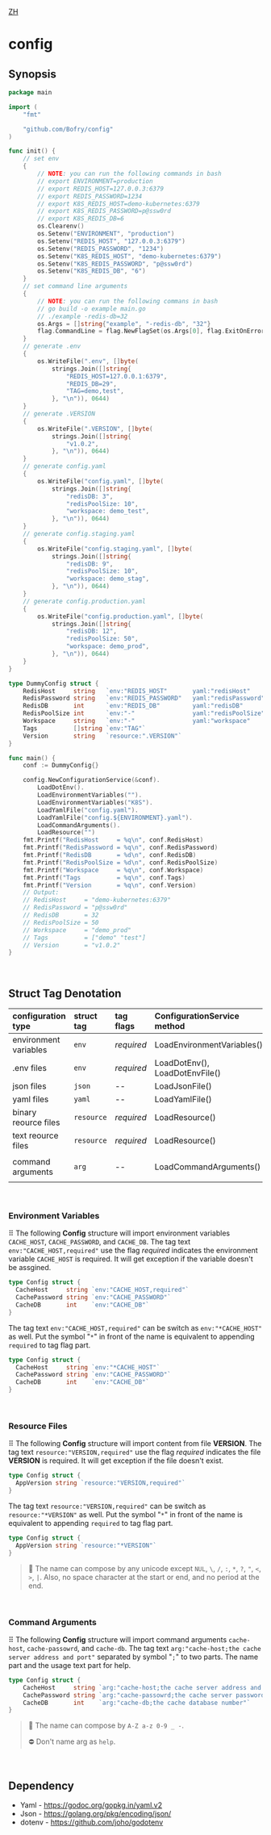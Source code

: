 [ZH](README_zh.md)

config
=========

## **Synopsis**

```go
package main

import (
	"fmt"

	"github.com/Bofry/config"
)

func init() {
	// set env
	{
		// NOTE: you can run the following commands in bash
		// export ENVIRONMENT=production
		// export REDIS_HOST=127.0.0.3:6379
		// export REDIS_PASSWORD=1234
		// export K8S_REDIS_HOST=demo-kubernetes:6379
		// export K8S_REDIS_PASSWORD=p@ssw0rd
		// export K8S_REDIS_DB=6
		os.Clearenv()
		os.Setenv("ENVIRONMENT", "production")
		os.Setenv("REDIS_HOST", "127.0.0.3:6379")
		os.Setenv("REDIS_PASSWORD", "1234")
		os.Setenv("K8S_REDIS_HOST", "demo-kubernetes:6379")
		os.Setenv("K8S_REDIS_PASSWORD", "p@ssw0rd")
		os.Setenv("K8S_REDIS_DB", "6")
	}
	// set command line arguments
	{
		// NOTE: you can run the following commans in bash
		// go build -o example main.go
		// ./example -redis-db=32
		os.Args = []string{"example", "-redis-db", "32"}
		flag.CommandLine = flag.NewFlagSet(os.Args[0], flag.ExitOnError)
	}
	// generate .env
	{
		os.WriteFile(".env", []byte(
			strings.Join([]string{
				"REDIS_HOST=127.0.0.1:6379",
				"REDIS_DB=29",
				"TAG=demo,test",
			}, "\n")), 0644)
	}
	// generate .VERSION
	{
		os.WriteFile(".VERSION", []byte(
			strings.Join([]string{
				"v1.0.2",
			}, "\n")), 0644)
	}
	// generate config.yaml
	{
		os.WriteFile("config.yaml", []byte(
			strings.Join([]string{
				"redisDB: 3",
				"redisPoolSize: 10",
				"workspace: demo_test",
			}, "\n")), 0644)
	}
	// generate config.staging.yaml
	{
		os.WriteFile("config.staging.yaml", []byte(
			strings.Join([]string{
				"redisDB: 9",
				"redisPoolSize: 10",
				"workspace: demo_stag",
			}, "\n")), 0644)
	}
	// generate config.production.yaml
	{
		os.WriteFile("config.production.yaml", []byte(
			strings.Join([]string{
				"redisDB: 12",
				"redisPoolSize: 50",
				"workspace: demo_prod",
			}, "\n")), 0644)
	}
}

type DummyConfig struct {
	RedisHost     string   `env:"REDIS_HOST"       yaml:"redisHost"       arg:"redis-host;the Redis server address and port"`
	RedisPassword string   `env:"REDIS_PASSWORD"   yaml:"redisPassword"   arg:"redis-passowrd;the Redis password"`
	RedisDB       int      `env:"REDIS_DB"         yaml:"redisDB"         arg:"redis-db;the Redis database number"`
	RedisPoolSize int      `env:"-"                yaml:"redisPoolSize"`
	Workspace     string   `env:"-"                yaml:"workspace"       arg:"workspace;the data workspace"`
	Tags          []string `env:"TAG"`
	Version       string   `resource:".VERSION"`
}

func main() {
	conf := DummyConfig{}

	config.NewConfigurationService(&conf).
		LoadDotEnv().
		LoadEnvironmentVariables("").
		LoadEnvironmentVariables("K8S").
		LoadYamlFile("config.yaml").
		LoadYamlFile("config.${ENVIRONMENT}.yaml").
		LoadCommandArguments().
		LoadResource("")
	fmt.Printf("RedisHost     = %q\n", conf.RedisHost)
	fmt.Printf("RedisPassword = %q\n", conf.RedisPassword)
	fmt.Printf("RedisDB       = %d\n", conf.RedisDB)
	fmt.Printf("RedisPoolSize = %d\n", conf.RedisPoolSize)
	fmt.Printf("Workspace     = %q\n", conf.Workspace)
	fmt.Printf("Tags          = %q\n", conf.Tags)
	fmt.Printf("Version       = %q\n", conf.Version)
	// Output:
	// RedisHost     = "demo-kubernetes:6379"
	// RedisPassword = "p@ssw0rd"
	// RedisDB       = 32
	// RedisPoolSize = 50
	// Workspace     = "demo_prod"
	// Tags          = ["demo" "test"]
	// Version       = "v1.0.2"
}
```

$~$
## **Struct Tag Denotation**

| configuration type    | struct tag | tag flags  | ConfigurationService method    | example |
|:----------------------|:-----------|:-----------|:-------------------------------|:--------|
| environment variables | `env`      | *required* | LoadEnvironmentVariables()     | `env:"CACHE_ADDRESS,required"` -or- `env:"*CACHE_ADDRESS"`
| .env files            | `env`      | *required* | LoadDotEnv(), LoadDotEnvFile() | `env:"CACHE_ADDRESS,required"` -or- `env:"*CACHE_ADDRESS"`
| json files            | `json`     | --         | LoadJsonFile()                 | `json:"LISTEN_PORT"`
| yaml files            | `yaml`     | --         | LoadYamlFile()                 | `yaml:"LISTEN_PORT"`
| binary reource files  | `resource` | *required* | LoadResource()                 | `resource:"VERSION,required"` -or- `resource:"*VERSION"`
| text reource files    | `resource` | *required* | LoadResource()                 | `resource:"VERSION,required"` -or- `resource:"*VERSION"`
| command arguments     | `arg`      | --         | LoadCommandArguments()         | `arg:"SERVER_NAME"` -or- `arg:"SERVER_NAME;specify server name"`


$~$
### **Environment Variables**
⠿ The following **Config** structure will import environment variables `CACHE_HOST`, `CACHE_PASSWORD`, and `CACHE_DB`. The tag text `env:"CACHE_HOST,required"` use the flag *required* indicates the environment variable `CACHE_HOST` is required. It will get exception if the variable doesn't be assgined.
```go
type Config struct {
  CacheHost     string `env:"CACHE_HOST,required"`
  CachePassword string `env:"CACHE_PASSWORD"`
  CacheDB       int    `env:"CACHE_DB"`
}
```
The tag text `env:"CACHE_HOST,required"` can be switch as `env:"*CACHE_HOST"` as well. Put the symbol "`*`" in front of the name is equivalent to appending `required` to tag flag part. 
```go
type Config struct {
  CacheHost     string `env:"*CACHE_HOST"`
  CachePassword string `env:"CACHE_PASSWORD"`
  CacheDB       int    `env:"CACHE_DB"`
}
```


$~$
### **Resource Files**
⠿ The following **Config** structure will import content from file **VERSION**. The tag text `resource:"VERSION,required"` use the flag *required* indicates the file **VERSION** is required. It will get exception if the file doesn't exist.
```go
type Config struct {
  AppVersion string `resource:"VERSION,required"`
}
```
The tag text `resource:"VERSION,required"` can be switch as `resource:"*VERSION"` as well. Put the symbol "`*`" in front of the name is equivalent to appending `required` to tag flag part. 
```go
type Config struct {
  AppVersion string `resource:"*VERSION"`
}
```
> 📝 The name can compose by any unicode except `NUL`, `\`, `/`, `:`, `*`, `?`, `"`, `<`, `>`, `|`. Also, no space character at the start or end, and no period at the end.


$~$
### **Command Arguments**
⠿ The following **Config** structure will import command arguments `cache-host`, `cache-passowrd`, and `cache-db`. The tag text `arg:"cache-host;the cache server address and port"` separated by symbol "`;`" to two parts. The name part and the usage text part for help.
```go
type Config struct {
	CacheHost     string `arg:"cache-host;the cache server address and port"`
	CachePassword string `arg:"cache-passowrd;the cache server password"`
	CacheDB       int    `arg:"cache-db;the cache database number"`
}
```

> 📝 The name can compose by `A-Z a-z 0-9 _ -`.
> 
> ⛔ Don't name arg as `help`.  


$~$
## **Dependency**
- Yaml - https://godoc.org/gopkg.in/yaml.v2
- Json - https://golang.org/pkg/encoding/json/
- dotenv - https://github.com/joho/godotenv
